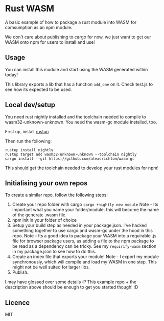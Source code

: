 # Rust WASM

A basic example of how to package a rust module into WASM for comsumption as an npm module.

We don't care about publishing to cargo for now, we just want to get our WASM onto npm for users to install and use!

## Usage

You can install this module and start using the WASM generated within today!

This library exports a lib that has a function `add_one` on it. Check test.js to see how its expected to be used.

## Local dev/setup

You need rust nightly installed and the toolchain needed to compile to wasm32-unknown-unknown. You need the wasm-gc module installed, too.

First up, install [rustup](https://github.com/rust-lang-nursery/rustup.rs)

Then run the following:

```
rustup install nightly
rustup target add wasm32-unknown-unknown --toolchain nightly
cargo install --git https://github.com/alexcrichton/wasm-gc
```

This should get the toolchain needed to develop your rust modules for npm!

## Initialising your own repos

To create a similar repo, follow the following steps:

1. Create your repo folder with cargo `cargo +nightly new module`
    Note - Its important what you name your folder/module. this will become the name of the generate .wasm file.
2. npm init in your folder of choice
3. Setup your build step as needed in your package.json. I've hacked something together to use cargo and wasm-gc under the hood in this repo.
    Note - Its a good idea to package your WASM into a requirable .js file for browser package users, as adding a file to the npm package to be read as a dependency can be tricky. See my `requirify-wasm` section in my package.json to see how to do this.
4. Create an index file that exports your module!
    Note - I export my module synchronously, which will compile and load my WASM in one step. This might not be well suited for larger libs.
5. Publish.

I may have glossed over some details :P This example repo + the description above should be enough to get you started though! :D

## Licence

MIT